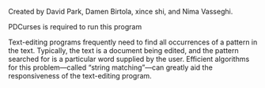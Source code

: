 Created by David Park, Damen Birtola, xince shi, and Nima Vasseghi.

PDCurses is required to run this program

Text-editing programs frequently need to find all occurrences of a pattern in the text. Typically, the text is a document being edited, and the pattern searched for is a particular word supplied by the user. Efficient algorithms for this problem—called “string matching”—can greatly aid the responsiveness of the text-editing program.

